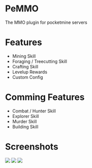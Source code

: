 # PeMMO
The MMO plugin for pocketmine servers
# Features
- Mining Skill
- Foraging / Treecutting Skill
- Crafting Skill
- Levelup Rewards
- Custom Config
# Comming Features
- Combat / Hunter Skill
- Explorer Skill
- Murder Skill
- Building Skill
# Screenshots
![](OwnStats.png)
![](Levelup.png)
![](SeeStats.png)
